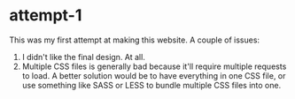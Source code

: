 # attempt-1

This was my first attempt at making this website. A couple of issues:
1. I didn't like the final design. At all.
2. Multiple CSS files is generally bad because it'll require multiple requests to load. A better solution would be to have everything in one CSS file, or use something like SASS or LESS to bundle multiple CSS files into one.